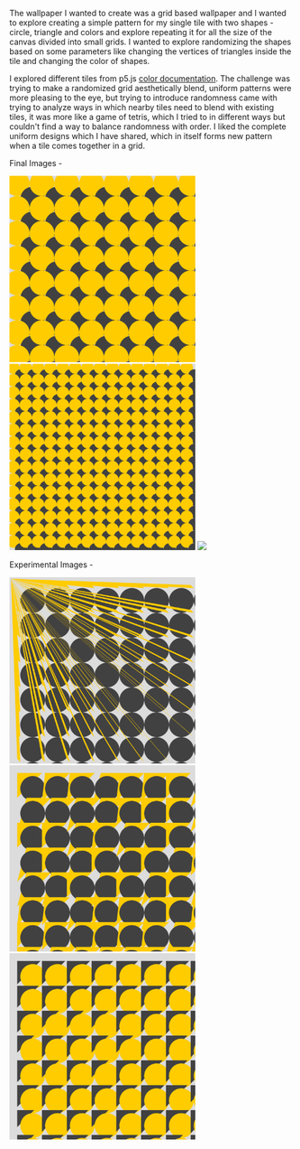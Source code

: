 The wallpaper I wanted to create was a grid based wallpaper and I wanted to explore creating a simple pattern for my single tile with two shapes - circle, triangle and colors and explore repeating it for all the size of the canvas divided into small grids. I wanted to explore randomizing the shapes based on some parameters like changing the vertices of triangles inside the tile and changing the color of shapes.

I explored different tiles from p5.js [color documentation](https://p5js.org/reference/#/p5/color). The challenge was trying to make a randomized grid aesthetically blend, uniform patterns were more pleasing to the eye, but trying to introduce randomness came with trying to analyze ways in which nearby tiles need to blend with existing tiles, it was more like a game of tetris, which I tried to in different ways but couldn't find a way to balance randomness with order. I liked the complete uniform designs which I have shared, which in itself forms new pattern when a tile comes together in a grid.

Final Images -

<img src="./Final%20Images/uniform_grid_circles_600.png" width=330px> <img src="./Final%20Images/uniform_grid_circles_1200.png" width=330px> <img src="./Final%20Images/uniform_grid_circles_5000.png" width=330px>

Experimental Images -

<img src="./Experimental%20Images/exp1.png" width=330px> <img src="./Experimental%20Images/exp2.png" width=330px> <img src="./Experimental%20Images/exp3.png" width=330px>
